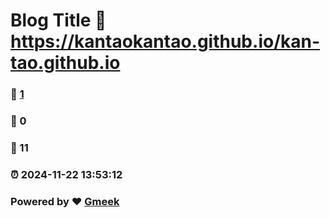 # Blog Title :link: https://kantaokantao.github.io/kan-tao.github.io 
### :page_facing_up: [1](https://kantaokantao.github.io/kan-tao.github.io/tag.html) 
### :speech_balloon: 0 
### :hibiscus: 11 
### :alarm_clock: 2024-11-22 13:53:12 
### Powered by :heart: [Gmeek](https://github.com/Meekdai/Gmeek)
